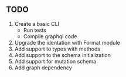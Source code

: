 ## TODO

1. Create a basic CLI
   - Run tests
   - Compile graphql code
2. Upgrade the identation with Format module
3. Add support to types with methods
4. Add support to the schema initialization
5. Add support for mutation schema
6. Add graph dependency
